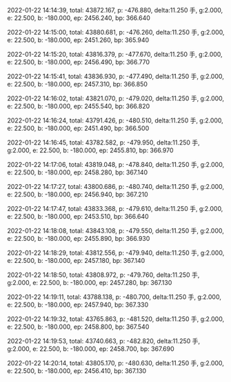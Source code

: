 2022-01-22 14:14:39, total: 43872.167, p: -476.880, delta:11.250 手, g:2.000, e: 22.500, b: -180.000, ep: 2456.240, bp: 366.640

2022-01-22 14:15:00, total: 43880.681, p: -476.260, delta:11.250 手, g:2.000, e: 22.500, b: -180.000, ep: 2451.260, bp: 365.940

2022-01-22 14:15:20, total: 43816.379, p: -477.670, delta:11.250 手, g:2.000, e: 22.500, b: -180.000, ep: 2456.490, bp: 366.770

2022-01-22 14:15:41, total: 43836.930, p: -477.490, delta:11.250 手, g:2.000, e: 22.500, b: -180.000, ep: 2457.310, bp: 366.850

2022-01-22 14:16:02, total: 43821.070, p: -479.020, delta:11.250 手, g:2.000, e: 22.500, b: -180.000, ep: 2455.540, bp: 366.820

2022-01-22 14:16:24, total: 43791.426, p: -480.510, delta:11.250 手, g:2.000, e: 22.500, b: -180.000, ep: 2451.490, bp: 366.500

2022-01-22 14:16:45, total: 43782.582, p: -479.950, delta:11.250 手, g:2.000, e: 22.500, b: -180.000, ep: 2455.810, bp: 366.970

2022-01-22 14:17:06, total: 43819.048, p: -478.840, delta:11.250 手, g:2.000, e: 22.500, b: -180.000, ep: 2458.280, bp: 367.140

2022-01-22 14:17:27, total: 43800.686, p: -480.740, delta:11.250 手, g:2.000, e: 22.500, b: -180.000, ep: 2456.940, bp: 367.210

2022-01-22 14:17:47, total: 43833.368, p: -479.610, delta:11.250 手, g:2.000, e: 22.500, b: -180.000, ep: 2453.510, bp: 366.640

2022-01-22 14:18:08, total: 43843.108, p: -479.550, delta:11.250 手, g:2.000, e: 22.500, b: -180.000, ep: 2455.890, bp: 366.930

2022-01-22 14:18:29, total: 43812.556, p: -479.940, delta:11.250 手, g:2.000, e: 22.500, b: -180.000, ep: 2457.180, bp: 367.140

2022-01-22 14:18:50, total: 43808.972, p: -479.760, delta:11.250 手, g:2.000, e: 22.500, b: -180.000, ep: 2457.280, bp: 367.130

2022-01-22 14:19:11, total: 43788.138, p: -480.700, delta:11.250 手, g:2.000, e: 22.500, b: -180.000, ep: 2457.940, bp: 367.330

2022-01-22 14:19:32, total: 43765.863, p: -481.520, delta:11.250 手, g:2.000, e: 22.500, b: -180.000, ep: 2458.800, bp: 367.540

2022-01-22 14:19:53, total: 43740.663, p: -482.820, delta:11.250 手, g:2.000, e: 22.500, b: -180.000, ep: 2458.700, bp: 367.690

2022-01-22 14:20:14, total: 43805.170, p: -480.630, delta:11.250 手, g:2.000, e: 22.500, b: -180.000, ep: 2456.410, bp: 367.130